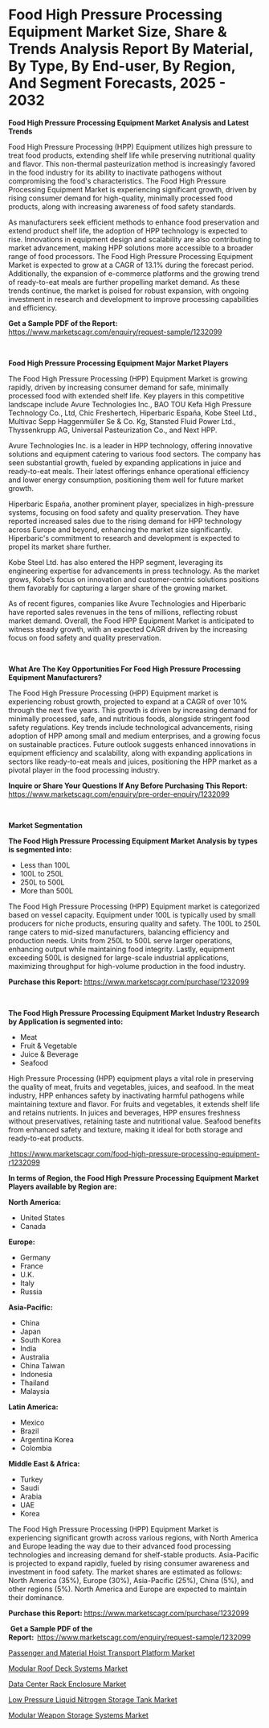 <p><h1>Food High Pressure Processing Equipment Market Size, Share & Trends Analysis Report By Material, By Type, By End-user, By Region, And Segment Forecasts, 2025 - 2032</h1></p><p><strong>Food High Pressure Processing Equipment Market Analysis and Latest Trends</strong></p>
<p><p>Food High Pressure Processing (HPP) Equipment utilizes high pressure to treat food products, extending shelf life while preserving nutritional quality and flavor. This non-thermal pasteurization method is increasingly favored in the food industry for its ability to inactivate pathogens without compromising the food's characteristics. The Food High Pressure Processing Equipment Market is experiencing significant growth, driven by rising consumer demand for high-quality, minimally processed food products, along with increasing awareness of food safety standards.</p><p>As manufacturers seek efficient methods to enhance food preservation and extend product shelf life, the adoption of HPP technology is expected to rise. Innovations in equipment design and scalability are also contributing to market advancement, making HPP solutions more accessible to a broader range of food processors. The Food High Pressure Processing Equipment Market is expected to grow at a CAGR of 13.1% during the forecast period. Additionally, the expansion of e-commerce platforms and the growing trend of ready-to-eat meals are further propelling market demand. As these trends continue, the market is poised for robust expansion, with ongoing investment in research and development to improve processing capabilities and efficiency.</p></p>
<p><strong>Get a Sample PDF of the Report:&nbsp;</strong> <a href="https://www.marketscagr.com/enquiry/request-sample/1232099?utm_campaign=1905&utm_medium=2&utm_source=Github&utm_content=ia&utm_term=11042025&utm_id=food-high-pressure-processing-equipment">https://www.marketscagr.com/enquiry/request-sample/1232099</a></p>
<p>&nbsp;</p>
<p><strong>Food High Pressure Processing Equipment Major Market Players</strong></p>
<p><p>The Food High Pressure Processing (HPP) Equipment Market is growing rapidly, driven by increasing consumer demand for safe, minimally processed food with extended shelf life. Key players in this competitive landscape include Avure Technologies Inc., BAO TOU Kefa High Pressure Technology Co., Ltd, Chic Freshertech, Hiperbaric España, Kobe Steel Ltd., Multivac Sepp Haggenmüller Se & Co. Kg, Stansted Fluid Power Ltd., Thyssenkrupp AG, Universal Pasteurization Co., and Next HPP.</p><p>Avure Technologies Inc. is a leader in HPP technology, offering innovative solutions and equipment catering to various food sectors. The company has seen substantial growth, fueled by expanding applications in juice and ready-to-eat meals. Their latest offerings enhance operational efficiency and lower energy consumption, positioning them well for future market growth.</p><p>Hiperbaric España, another prominent player, specializes in high-pressure systems, focusing on food safety and quality preservation. They have reported increased sales due to the rising demand for HPP technology across Europe and beyond, enhancing the market size significantly. Hiperbaric's commitment to research and development is expected to propel its market share further.</p><p>Kobe Steel Ltd. has also entered the HPP segment, leveraging its engineering expertise for advancements in press technology. As the market grows, Kobe’s focus on innovation and customer-centric solutions positions them favorably for capturing a larger share of the growing market.</p><p>As of recent figures, companies like Avure Technologies and Hiperbaric have reported sales revenues in the tens of millions, reflecting robust market demand. Overall, the Food HPP Equipment Market is anticipated to witness steady growth, with an expected CAGR driven by the increasing focus on food safety and quality preservation.</p></p>
<p>&nbsp;</p>
<p><strong>What Are The Key Opportunities For Food High Pressure Processing Equipment Manufacturers?</strong></p>
<p><p>The Food High Pressure Processing (HPP) Equipment market is experiencing robust growth, projected to expand at a CAGR of over 10% through the next five years. This growth is driven by increasing demand for minimally processed, safe, and nutritious foods, alongside stringent food safety regulations. Key trends include technological advancements, rising adoption of HPP among small and medium enterprises, and a growing focus on sustainable practices. Future outlook suggests enhanced innovations in equipment efficiency and scalability, along with expanding applications in sectors like ready-to-eat meals and juices, positioning the HPP market as a pivotal player in the food processing industry.</p></p>
<p><strong>Inquire or Share Your Questions If Any Before Purchasing This Report:</strong> <a href="https://www.marketscagr.com/enquiry/pre-order-enquiry/1232099?utm_campaign=1905&utm_medium=2&utm_source=Github&utm_content=ia&utm_term=11042025&utm_id=food-high-pressure-processing-equipment">https://www.marketscagr.com/enquiry/pre-order-enquiry/1232099</a></p>
<p>&nbsp;</p>
<p><strong>Market Segmentation</strong></p>
<p><strong>The Food High Pressure Processing Equipment Market Analysis by types is segmented into:</strong></p>
<p><ul><li>Less than 100L</li><li>100L to 250L</li><li>250L to 500L</li><li>More than 500L</li></ul></p>
<p><p>The Food High Pressure Processing (HPP) Equipment market is categorized based on vessel capacity. Equipment under 100L is typically used by small producers for niche products, ensuring quality and safety. The 100L to 250L range caters to mid-sized manufacturers, balancing efficiency and production needs. Units from 250L to 500L serve larger operations, enhancing output while maintaining food integrity. Lastly, equipment exceeding 500L is designed for large-scale industrial applications, maximizing throughput for high-volume production in the food industry.</p></p>
<p><strong>Purchase this Report:&nbsp;</strong><a href="https://www.marketscagr.com/purchase/1232099?utm_campaign=1905&utm_medium=2&utm_source=Github&utm_content=ia&utm_term=11042025&utm_id=food-high-pressure-processing-equipment">https://www.marketscagr.com/purchase/1232099</a></p>
<p>&nbsp;</p>
<p><strong>The Food High Pressure Processing Equipment Market Industry Research by Application is segmented into:</strong></p>
<p><ul><li>Meat</li><li>Fruit & Vegetable</li><li>Juice & Beverage</li><li>Seafood</li></ul></p>
<p><p>High Pressure Processing (HPP) equipment plays a vital role in preserving the quality of meat, fruits and vegetables, juices, and seafood. In the meat industry, HPP enhances safety by inactivating harmful pathogens while maintaining texture and flavor. For fruits and vegetables, it extends shelf life and retains nutrients. In juices and beverages, HPP ensures freshness without preservatives, retaining taste and nutritional value. Seafood benefits from enhanced safety and texture, making it ideal for both storage and ready-to-eat products.</p></p>
<p><a href="https://www.marketscagr.com/food-high-pressure-processing-equipment-r1232099?utm_campaign=1905&utm_medium=2&utm_source=Github&utm_content=ia&utm_term=11042025&utm_id=food-high-pressure-processing-equipment">&nbsp;https://www.marketscagr.com/food-high-pressure-processing-equipment-r1232099</a></p>
<p><strong>In terms of Region, the Food High Pressure Processing Equipment Market Players available by Region are:</strong></p>
<p>
    <p> <strong> North America: </strong>
        <ul>
            <li>United States</li>
            <li>Canada</li>
        </ul>
        </p> 
    <p> <strong> Europe: </strong>
        <ul>
            <li>Germany</li>
            <li>France</li>
            <li>U.K.</li>
            <li>Italy</li>
            <li>Russia</li>
        </ul>
        </p> 
    <p> <strong> Asia-Pacific: </strong>
        <ul>
            <li>China</li>
            <li>Japan</li>
            <li>South Korea</li>
            <li>India</li>
            <li>Australia</li>
            <li>China Taiwan</li>
            <li>Indonesia</li>
            <li>Thailand</li>
            <li>Malaysia</li>
        </ul>
        </p> 
    <p> <strong> Latin America: </strong>
        <ul>
            <li>Mexico</li>
            <li>Brazil</li>
            <li>Argentina Korea</li>
            <li>Colombia</li>
        </ul>
        </p> 
    <p> <strong> Middle East & Africa: </strong>
        <ul>
            <li>Turkey</li>
            <li>Saudi</li>
            <li>Arabia</li>
            <li>UAE</li>
            <li>Korea</li>
        </ul>
    </p>
    </p>
<p><p>The Food High Pressure Processing (HPP) Equipment Market is experiencing significant growth across various regions, with North America and Europe leading the way due to their advanced food processing technologies and increasing demand for shelf-stable products. Asia-Pacific is projected to expand rapidly, fueled by rising consumer awareness and investment in food safety. The market shares are estimated as follows: North America (35%), Europe (30%), Asia-Pacific (25%), China (5%), and other regions (5%). North America and Europe are expected to maintain their dominance.</p></p>
<p><strong>Purchase this Report: </strong><a href="https://www.marketscagr.com/purchase/1232099?utm_campaign=1905&utm_medium=2&utm_source=Github&utm_content=ia&utm_term=11042025&utm_id=food-high-pressure-processing-equipment">https://www.marketscagr.com/purchase/1232099</a></p>
<p>&nbsp;<strong>Get a Sample PDF of the Report:&nbsp;&nbsp;</strong><a href="https://www.marketscagr.com/enquiry/request-sample/1232099?utm_campaign=1905&utm_medium=2&utm_source=Github&utm_content=ia&utm_term=11042025&utm_id=food-high-pressure-processing-equipment">https://www.marketscagr.com/enquiry/request-sample/1232099</a></p>
<p><strong></strong></p>
<p><p><a href="https://github.com/shopovdjondo/Market-Research-Report-List-1/blob/main/passenger-and-material-hoist-transport-platform-market.md?utm_campaign=1905&utm_medium=2&utm_source=Github&utm_content=ia&utm_term=11042025&utm_id=food-high-pressure-processing-equipment">Passenger and Material Hoist Transport Platform Market</a></p><p><a href="https://github.com/supicweg/Market-Research-Report-List-1/blob/main/modular-roof-deck-systems-market.md?utm_campaign=1905&utm_medium=2&utm_source=Github&utm_content=ia&utm_term=11042025&utm_id=food-high-pressure-processing-equipment">Modular Roof Deck Systems Market</a></p><p><a href="https://github.com/plawragarile/Market-Research-Report-List-1/blob/main/data-center-rack-enclosure-market.md?utm_campaign=1905&utm_medium=2&utm_source=Github&utm_content=ia&utm_term=11042025&utm_id=food-high-pressure-processing-equipment">Data Center Rack Enclosure Market</a></p><p><a href="https://github.com/saeiddaemo/Market-Research-Report-List-1/blob/main/low-pressure-liquid-nitrogen-storage-tank-market.md?utm_campaign=1905&utm_medium=2&utm_source=Github&utm_content=ia&utm_term=11042025&utm_id=food-high-pressure-processing-equipment">Low Pressure Liquid Nitrogen Storage Tank Market</a></p><p><a href="https://github.com/salodipura00/Market-Research-Report-List-1/blob/main/modular-weapon-storage-systems-market.md?utm_campaign=1905&utm_medium=2&utm_source=Github&utm_content=ia&utm_term=11042025&utm_id=food-high-pressure-processing-equipment">Modular Weapon Storage Systems Market</a></p></p>